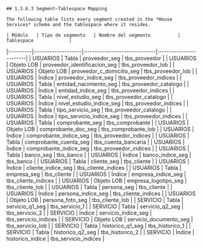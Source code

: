 
    ## 1.3.6.3 Segment–Tablespace Mapping

    The following table lists every segment created in the *House Services* schema and the tablespace where it resides.

    | Módulo   | Tipo de segmento   | Nombre del segmento          | Tablespace             |
|:---------|:-------------------|:-----------------------------|:-----------------------|
| USUARIOS | Tabla              | proveedor_seg                | tbs_proveedor          |
| USUARIOS | Objeto LOB         | proveedor_identificacion_seg | tbs_proveedor_lob      |
| USUARIOS | Objeto LOB         | proveedor_c_domicilio_seg    | tbs_proveedor_lob      |
| USUARIOS | Índice             | proveedor_indice_seg         | tbs_proveedor_indices  |
| USUARIOS | Tabla              | entidad_nacimiento_seg       | tbs_proveedor_catalogo |
| USUARIOS | Índice             | entidad_indice_seg           | tbs_proveedor_indices  |
| USUARIOS | Tabla              | nivel_estudio_seg            | tbs_proveedor_catalogo |
| USUARIOS | Índice             | nivel_estudio_indice_seg     | tbs_proveedor_indices  |
| USUARIOS | Tabla              | tipo_servicio_seg            | tbs_proveedor_catalogo |
| USUARIOS | Índice             | tipo_servicio_indice_seg     | tbs_proveedor_indices  |
| USUARIOS | Tabla              | comprobante_seg              | tbs_comprobante        |
| USUARIOS | Objeto LOB         | comprobante_doc_seg          | tbs_comprobante_lob    |
| USUARIOS | Índice             | comprobante_indice_seg       | tbs_proveedor_indices  |
| USUARIOS | Tabla              | comprobante_cuenta_seg       | tbs_cuenta_bancaria    |
| USUARIOS | Índice             | comprobante_indice_seg       | tbs_proveedor_indices  |
| USUARIOS | Tabla              | banco_seg                    | tbs_banco              |
| USUARIOS | Índice             | banco_indice_seg             | tbs_banco              |
| USUARIOS | Tabla              | cliente_seg                  | tbs_cliente            |
| USUARIOS | Índice             | cliente_indice_seg           | tbs_cliente_indices    |
| USUARIOS | Tabla              | empresa_seg                  | tbs_cliente            |
| USUARIOS | Índice             | empresa_indice_seg           | tbs_cliente_indices    |
| USUARIOS | Objeto LOB         | empresa_logotipo_seg         | tbs_cliente_lob        |
| USUARIOS | Tabla              | persona_seg                  | tbs_cliente            |
| USUARIOS | Índice             | persona_indice_seg           | tbs_cliente_indices    |
| USUARIOS | Objeto LOB         | persona_foto_seg             | tbs_cliente_lob        |
| SERVICIO | Tabla              | servicio_q1_seg              | tbs_servicio_1         |
| SERVICIO | Tabla              | servicio_q2_seg              | tbs_servicio_2         |
| SERVICIO | Índice             | servicio_indice_seg          | tbs_servicio_indices   |
| SERVICIO | Objeto LOB         | servicio_documento_seg       | tbs_servicio_lob       |
| SERVICIO | Tabla              | historico_q1_seg             | tbs_historico_1        |
| SERVICIO | Tabla              | historico_q2_seg             | tbs_historico_2        |
| SERVICIO | Índice             | historico_indice             | tbs_servicio_indices   |

